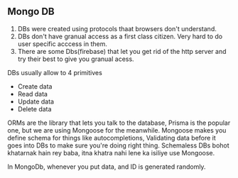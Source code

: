 ## Mongo DB    

1. DBs were created using protocols thaat browsers don't understand.
2. DBs don't have granual access as a first class citizen. Very hard to do user specific acccess in them.
3. There are some Dbs(firebase) that let you get rid of the http server and try their best to give you granual acess.

DBs usually allow to 4 primitives 
- Create data
- Read data
- Update data
- Delete data

ORMs are the library that lets you talk to the database, Prisma is the popular one, but we are using Mongoose for the meanwhile.
Mongoose makes you define schema for things like autocompletions, Validating data before it goes into DBs to make sure you're doing right thing. 
Schemaless DBs bohot khatarnak hain rey baba, itna khatra nahi lene ka isiliye use Mongoose. 

In MongoDb, whenever you put data, and ID is generated randomly. 